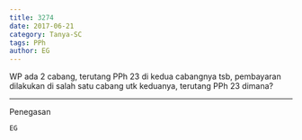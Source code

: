 ```yaml
---
title: 3274
date: 2017-06-21
category: Tanya-SC
tags: PPh
author: EG
---
```


WP ada 2 cabang, terutang PPh 23 di kedua cabangnya tsb, pembayaran dilakukan di salah satu cabang utk keduanya, terutang PPh 23 dimana?

---

Penegasan

`EG`
